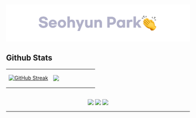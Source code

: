 <a href="https://pkwesst.github.io/portfolio/" target="_blank" ><img src="https://github.com/pkwesst/pkwesst/blob/main/Readmelogo.webp"/></a>

## Github Stats  

<table align="center"><tr><td align="top" width="50%">

[![GitHub Streak](https://github-readme-streak-stats.herokuapp.com?user=pkwesst&theme=vue&hide_border=true&date_format=M%20j%5B%2C%20Y%5D)](https://git.io/streak-stats)

</td><td align="top" width="50%">

<img src="https://github-readme-stats.vercel.app/api/top-langs/?username=pkwesst&hide=java&exclude_repo=Python,pkwesst.github.io&hide_border=true&layout=compact" align="right" style="width: 100%" />

</td></tr></table>  

<br/>  

<div align=center>  
  <a href="https://pkwesst.github.io" target="_blank"><img src="https://img.shields.io/badge/GithubBlog-grey?style=for-the-badge&logo=github"/></a>
  <a href="https://mail.google.com/mail/?view=cm&amp;fs=1&amp;to=pkwesst@gmail.com" target="_blank"><img src="https://img.shields.io/badge/pkwesst@gmail.com-red?style=for-the-badge&logo=Gmail&logoColor=white"/></a>
  <a href="https://mail.google.com/mail/?view=cm&amp;fs=1&amp;to=pkwesst@naver.com" target="_blank"><img src="https://img.shields.io/badge/pkwesst@naver.com-mediumseagreen?style=for-the-badge&logo=naver&logoColor=white"/></a>
  <hr>
</div>
